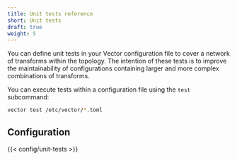 ```yaml
---
title: Unit tests reference
short: Unit tests
draft: true
weight: 5
---
```


You can define unit tests in your Vector configuration file to cover a network of transforms within the topology. The intention of these tests is to improve the maintainability of configurations containing larger and more complex combinations of transforms.

You can execute tests within a configuration file using the `test` subcommand:

```bash
vector test /etc/vector/*.toml
```

## Configuration

{{< config/unit-tests >}}
